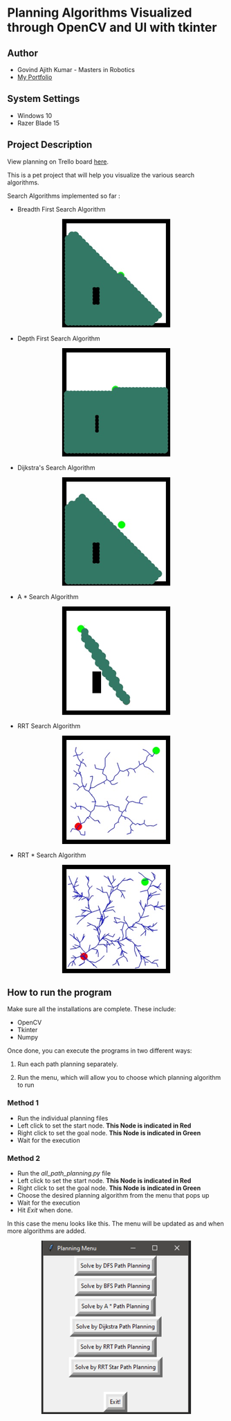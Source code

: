 # Planning Algorithms Visualized through OpenCV and UI with tkinter

## Author

- Govind Ajith Kumar - Masters in Robotics 
- [My Portfolio](https://govindajithkumar.com/)

## System Settings

- Windows 10
- Razer Blade 15

## Project Description

View planning on Trello board [here](https://trello.com/b/A9lTAano/planningtkinter).

This is a pet project that will help you visualize the 
various search algorithms.

Search Algorithms implemented so far :

 - Breadth First Search Algorithm
   
<p align="center">
  <img height="250" src="BFS_Video_Images/000390.jpg">
</p>

 - Depth First Search Algorithm
   
<p align="center">
  <img height="250" src="DFS_Video_Images/000495.jpg">
</p>

 - Dijkstra's Search Algorithm
   
<p align="center">
  <img height="250" src="Dijkstra_Video_Images/000390.jpg">
</p>

 - A * Search Algorithm

<p align="center">
  <img height="250" src="A_Star_Video_Images/000050.jpg">
</p>

- RRT Search Algorithm

<p align="center">
  <img height="250" src="RRT_Video_Images/000187.jpg">
</p>

- RRT * Search Algorithm

<p align="center">
  <img height="250" src="RRTStar_Video_Images/000362.jpg">
</p>

## How to run the program

Make sure all the installations are complete. These include:

- OpenCV
- Tkinter
- Numpy

Once done, you can execute the programs in two different ways:

1) Run each path planning separately.
   
2) Run the menu, which will allow you to choose which planning algorithm to run

### Method 1

- Run the individual planning files
- Left click to set the start node. **This Node is indicated in Red**
- Right click to set the goal node. **This Node is indicated in Green**
- Wait for the execution 

### Method 2

- Run the *all_path_planning.py* file
- Left click to set the start node. **This Node is indicated in Red**
- Right click to set the goal node. **This Node is indicated in Green**
- Choose the desired planning algorithm from the menu that pops up
- Wait for the execution 
- Hit *Exit* when done.

In this case the menu looks like this. The menu will be updated as and when more algorithms are added.
<p align="center">
  <img height="400" src="Images/tkinter_menu.PNG">
</p>
 
